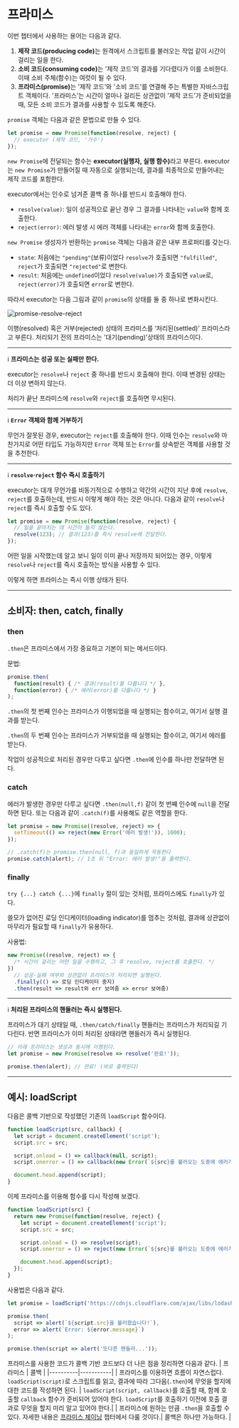 # 프라미스
이번 챕터에서 사용하는 용어는 다음과 같다.
1.  <strong>제작 코드(producing code)</strong>는 원격에서 스크립트를 불러오는 작업 같이 시간이 걸리는 일을 한다.
2.  <strong>소비 코드(consuming code)</strong>는 '제작 코드’의 결과를 기다렸다가 이를 소비한다. 이때 소비 주체(함수)는 여럿이 될 수 있다.
3. <strong>프라미스(promise)</strong>는 '제작 코드’와 '소비 코드’를 연결해 주는 특별한 자바스크립트 객체이다. '프라미스’는 시간이 얼마나 걸리든 상관없이 '제작 코드’가 준비되었을 때, 모든 소비 코드가 결과를 사용할 수 있도록 해준다.

`promise` 객체는 다음과 같은 문법으로 만들 수 있다.
```js
let promise = new Promise(function(resolve, reject) {
  // executor (제작 코드, '가수')
});
```
`new Promise`에 전달되는 함수는 <strong>executor(실행자, 실행 함수)</strong>라고 부른다. executor는 `new Promise`가 만들어질 때 자동으로 실행되는데, 결과를 최종적으로 만들어내는 제작 코드를 포함한다.

executor에서는 인수로 넘겨준 콜백 중 하나를 반드시 호출해야 한다.
-   `resolve(value)`: 일이 성공적으로 끝난 경우 그 결과를 나타내는  `value`와 함께 호출한다.
-   `reject(error)`: 에러 발생 시 에러 객체를 나타내는  `error`와 함께 호출한다.

`new Promise` 생성자가 반환하는 `promise` 객체는 다음과 같은 내부 프로퍼티를 갖는다.
-   `state`: 처음에는  `"pending"`(보류)이었다  `resolve`가 호출되면  `"fulfilled"`,  `reject`가 호출되면  `"rejected"`로 변한다.
-   `result`: 처음에는  `undefined`이었다  `resolve(value)`가 호출되면  `value`로,  `reject(error)`가 호출되면  `error`로 변한다.

따라서 executor는 다음 그림과 같이 `promise`의 상태를 둘 중 하나로 변화시킨다.

![promise-resolve-reject](https://user-images.githubusercontent.com/95019875/168017749-006ade51-20a1-4b22-835c-a317f16c2a75.svg)

이행(resolved) 혹은 거부(rejected) 상태의 프라미스를 ‘처리된(settled)’ 프라미스라고 부른다. 처리되기 전의 프라미스는 '대기(pending)'상태의 프라미스이다.

---
:information_source: **프라미스는 성공 또는 실패만 한다.**

executor는  `resolve`나  `reject`  중 하나를 반드시 호출해야 한다. 이때 변경된 상태는 더 이상 변하지 않는다.

처리가 끝난 프라미스에  `resolve`와  `reject`를 호출하면 무시된다.

---
:information_source: **`Error` 객체와 함께 거부하기**

무언가 잘못된 경우, executor는 `reject`를 호출해야 한다. 이때 인수는 `resolve`와 마찬가지로 어떤 타입도 가능하지만 `Error` 객체 또는 `Error`를 상속받은 객체를 사용할 것을 추천한다.

---
:information_source: **`resolve`·`reject` 함수 즉시 호출하기**

executor는 대개 무언가를 비동기적으로 수행하고 약간의 시간이 지난 후에 `resolve`, `reject`를 호출하는데, 반드시 이렇게 해야 하는 것은 아니다. 다음과 같이 `resolve`나 `reject`를 즉시 호출할 수도 있다.
```js
let promise = new Promise(function(resolve, reject) {
  // 일을 끝마치는 데 시간이 들지 않는다.
  resolve(123); // 결과(123)를 즉시 resolve에 전달한다.
});
```
어떤 일을 시작했는데 알고 보니 일이 이미 끝나 저장까지 되어있는 경우, 이렇게  `resolve`나  `reject`를 즉시 호출하는 방식을 사용할 수 있다.

이렇게 하면 프라미스는 즉시 이행 상태가 된다.

---

## 소비자: then, catch, finally
### then
`.then`은 프라미스에서 가장 중요하고 기본이 되는 메서드이다.

문법: 
```js
promise.then(
  function(result) { /* 결과(result)를 다룹니다 */ },
  function(error) { /* 에러(error)를 다룹니다 */ }
);
```
`.then`의 첫 번째 인수는 프라미스가 이행되었을 때 실행되는 함수이고, 여기서 실행 결과를 받는다.

`.then`의 두 번째 인수는 프라미스가 거부되었을 때 실행되는 함수이고, 여기서 에러를 받는다.

작업이 성공적으로 처리된 경우만 다루고 싶다면 `.then`에 인수를 하나만 전달하면 된다.

### catch
에러가 발생한 경우만 다루고 싶다면 `.then(null,f)` 같이 첫 번째 인수에 `null`을 전달하면 된다. 또는 다음과 같이 `.catch(f)`를 사용해도 같은 역할을 한다.
```js
let promise = new Promise((resolve, reject) => {
  setTimeout(() => reject(new Error('에러 발생!')), 1000);
});

// .catch(f)는 promise.then(null, f)과 동일하게 작동한다
promise.catch(alert); // 1초 뒤 "Error: 에러 발생!"을 출력한다.
```

### finally
`try {...} catch {...}`에 `finally` 절이 있는 것처럼, 프라미스에도 `finally`가 있다.

쓸모가 없어진 로딩 인디케이터(loading indicator)를 멈추는 것처럼, 결과에 상관없이 마무리가 필요할 때 `finally`가 유용하다.

사용법:
```js
new Promise((resolve, reject) => {
  /* 시간이 걸리는 어떤 일을 수행하고, 그 후 resolve, reject를 호출한다. */
})
  // 성공·실패 여부와 상관없이 프라미스가 처리되면 실행된다.
  .finally(() => 로딩 인디케이터 중지)
  .then(result => result와 err 보여줌 => error 보여줌)
```
---
:information_source: **처리된 프라미스의 핸들러는 즉시 실행된다.**

프라미스가 대기 상태일 때, `.then/catch/finally` 핸들러는 프라미스가 처리되길 기다린다. 반면 프라미스가 이미 처리된 상태라면 핸들러가 즉시 실행된다.
```js
// 아래 프라미스는 생성과 동시에 이행된다.
let promise = new Promise(resolve => resolve('완료!'));

promise.then(alert); // 완료! (바로 출력된다)
```

---

## 예시: loadScript
다음은 콜백 기반으로 작성했던 기존의 `loadScript` 함수이다.
```js
function loadScript(src, callback) {
  let script = document.createElement('script');
  script.src = src;

  script.onload = () => callback(null, script);
  script.onerror = () => callback(new Error(`${src}를 불러오는 도중에 에러가 발생함`));

  document.head.append(script);
}
```
이제 프라미스를 이용해 함수를 다시 작성해 보겠다.
```js run
function loadScript(src) {
  return new Promise(function(resolve, reject) {
    let script = document.createElement('script');
    script.src = src;

    script.onload = () => resolve(script);
    script.onerror = () => reject(new Error(`${src}를 불러오는 도중에 에러가 발생함`));

    document.head.append(script);
  });
}
```
사용법은 다음과 같다.
```js run
let promise = loadScript('https://cdnjs.cloudflare.com/ajax/libs/lodash.js/4.17.11/lodash.js');

promise.then(
  script => alert(`${script.src}을 불러왔습니다!`),
  error => alert(`Error: ${error.message}`)
);

promise.then(script => alert('또다른 핸들러...'));
```
프라미스를 사용한 코드가 콜백 기반 코드보다 더 나은 점을 정리하면 다음과 같다.
| 프라미스 | 콜백 |
|----------|-----------|
| 프라미스를 이용하면 흐름이 자연스럽다. `loadScript(script)`로 스크립트를 읽고, 결과에 따라 그다음(`.then`)에 무엇을 할지에 대한 코드를 작성하면 된다. | `loadScript(script, callback)`를 호출할 때, 함께 호출할 `callback` 함수가 준비되어 있어야 한다. `loadScript`를 호출하기 이전에 호출 결과로 무엇을 할지 미리 알고 있어야 한다.|
| 프라미스에 원하는 만큼 `.then`을 호출할 수 있다. 자세한 내용은 [프라미스 체이닝]() 챕터에서 다룰 것이다.| 콜백은 하나만 가능하다. |
